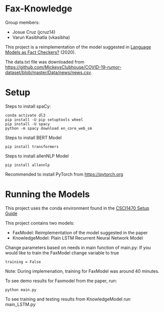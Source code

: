 # Fax-Knowledge

Group members:

* Josue Cruz (jcruz14)
* Varun Kasibhatla (vkasibha)

This project is a reimplementation of the model suggested in [Language Models as Fact Checkers?](https://aclanthology.org/2020.fever-1.5.pdf) (2020).

The data.txt file was downloaded from https://github.com/MickeysClubhouse/COVID-19-rumor-dataset/blob/master/Data/news/news.csv.


# Setup
Steps to install spaCy:
```
conda activate dl3
pip install -U pip setuptools wheel
pip install -U spacy
python -m spacy download en_core_web_sm
```

Steps to install BERT Model
```
pip install transformers
```

Steps to install allenNLP Model
```
pip install allennlp
```
Recommended to install PyTorch from https://pytorch.org

# Running the Models

This project uses the conda environment found in the [CSCI1470 Setup Guide](https://docs.google.com/document/d/1Qcss983uPe25bn-gH4DBVGq6X1viyEHW/edit)

This project contains two models:
* FaxModel: Reimplementation of the model suggested in the paper
* KnowledgeModel: Plain LSTM Recurrent Neural Network Model

Change parameters based on needs in main function of main.py: If you would like to train the FaxModel change variable to true
```
training = False
```
Note: During implemenation, training for FaxModel was around 40 minutes.

To see demo results for Faxmodel from the paper, run:
```
python main.py
```

To see training and testing results from KnowledgeModel run main_LSTM.py

